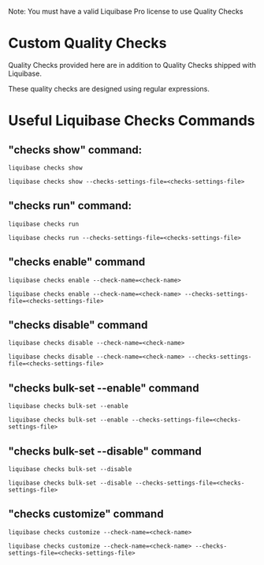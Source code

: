 Note: You must have a valid Liquibase Pro license to use Quality Checks
# Custom Quality Checks

Quality Checks provided here are in addition to Quality Checks shipped with Liquibase. 

These quality checks are designed using regular expressions.

# Useful Liquibase Checks Commands

## "checks show" command:
`liquibase checks show`

`liquibase checks show --checks-settings-file=<checks-settings-file>`

## "checks run" command:
`liquibase checks run` 

`liquibase checks run --checks-settings-file=<checks-settings-file>`

## "checks enable" command
`liquibase checks enable --check-name=<check-name>`

`liquibase checks enable --check-name=<check-name> --checks-settings-file=<checks-settings-file>`

## "checks disable" command
`liquibase checks disable --check-name=<check-name>`

`liquibase checks disable --check-name=<check-name> --checks-settings-file=<checks-settings-file>`

## "checks bulk-set --enable" command
`liquibase checks bulk-set --enable`

`liquibase checks bulk-set --enable --checks-settings-file=<checks-settings-file>`

## "checks bulk-set --disable" command
`liquibase checks bulk-set --disable` 

`liquibase checks bulk-set --disable --checks-settings-file=<checks-settings-file>`

## "checks customize" command
`liquibase checks customize --check-name=<check-name>`

`liquibase checks customize --check-name=<check-name> --checks-settings-file=<checks-settings-file>`
